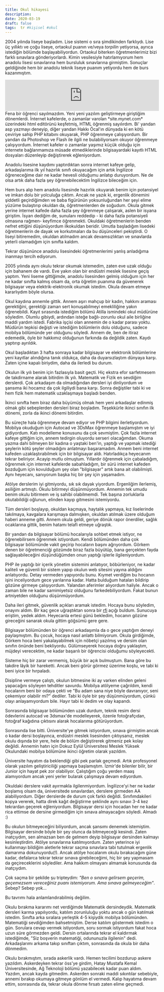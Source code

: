 ```yaml
---
title: Okul hikayesi
description:
date: 2020-03-19 
draft: false
tags:  tr #kişisel #okul
---
```



2004 yılında liseye başladım. Lise sistemi o sıra şimdikinden farklıydı. Lise üç yıllıktı ve çoğu liseye, ortaokul puanın ve/veya *torpilin* yetiyorsa, ayrıca istediğin  bölümde başlayabiliyordun. Ortaokul biterken öğretmenlerimiz bizi farklı sınavlara gönderiyorlardı. Kimin vesilesiyle hatırlamıyorum hem anadolu lisesi sınavlarına hem bursluluk sınavlarına girmiştim. Sonuçlar geldiğinde hem bir anadolu teknik liseye puanım yetiyordu hem de burs kazanmıştım. 

<iframe src="https://anchor.fm/delirehberi/embed/episodes/Okul-Hikayesi-emu7on" height="102px" style="width:100%" frameborder="0" scrolling="no"></iframe>

<!--more--> Fena bir öğrenci sayılmazdım. Yeni yeni yazılım geliştirmeye giriştiğim dönemlerdi. İnternet kafelerde, o zamanlar varolan *site.mynet.com* üzerindeki html editörünü keşfetmiş, HTML öğrenmiş sayılırdım. Bi' yandan asp yazmayı deneyip, diğer yandan Hakkı Öcal'ın dünyada ki en kötü çeviriye sahip PHP kitabını okuyarak, PHP öğrenmeye çalışıyordum. Bir yandan da Photoshop ve Flash ile ilgili ne bulabiliyorsam okuyor öğrenmeye çalışıyordum. İnternet kafeler o zamanlar yaşımız küçük olduğu için internete bağlanmamıza müsade etmediklerinde bilgisayardaki kayıtlı HTML dosyaları düzenleyip değiştirerek eğleniyordum. 

Anadolu lisesine kaydımı yaptırdıktan sonra internet kafeye gelip, arkadaşlarıma ilk yıl hazırlık sınıfı okuyacağım için artık İngilizce öğreneceğime dair ne kadar hevesli olduğumu anlatıp duruyordum. Ne de olsa artık daha fazla şey öğrenebilecektim İngilizce bileceğim için.

Hem burs alıp hem anadolu lisesinde hazırlık okuyarak benim için potansiyel ve imkan dolu bir yolculuğa çıktım. Ancak ne yazık ki, ergenlik dönemini şiddetli geçirdiğimden ve baba figürünün yoksunluğundan her şeyi elime yüzüme bulaştırıp okuldan da, öğretmenlerden de soğudum. Okula gitmek yerine internet kafede daha fazla şey öğrenmeye çalışarak, aslen bir isyana giriştim. İsyan dediğim de, sunulanı reddedip - ki daha fazla potansiyeli olmasına rağmen- keyfimce öğrenmekti. Okuldaki öğretmenlerin benden nefret ettiğini düşünüyordum ilkokuldan beridir. Umutla başladığım lisedeki öğretmenlerin de dayak ve korkutmaları da bu düşünceleri pekiştirdi. O liseyi bitiremedim, okuldan atılmadım ancak devamsızlıktan ve sınavlarda yeterli olamadığım için sınıfta kaldım.

Tekrar düşününce anadolu lisesindeki öğretmenlerimi yanlış anladığıma inanmayı tercih ediyorum.

2005 yılında aynı okulu tekrar okumak istemedim, zaten eve uzak olduğu için bahanem de vardı. Eve yakın olan bir endüstri meslek lisesine geçiş yaptım. Yeni liseme gittiğimde, anadolu lisesinden gelmiş olduğum için her ne kadar sınıfta kalmış olsam da, orta öğretim puanıma da güvenerek bilgisayar veya elektrik-elektronik okumak istedim. Okula devam etmeye kararlıydım böyle olursa.

Okul kaydına annemle gittik. Annem aşırı mahçup bir kadın, hakkını araması gerektiğini, gerektiği zaman sert konuşabilmeyi emekliliğine yakın öğrenebildi. Kayıt sırasında istediğim bölümü Atilla ismindeki okul müdürüne söyledim. Olumlu gibiydi, ardından isteğe bağlı-zorunlu okul aile birliğine maddi yardım istedi. Fabrika işçisi olan annemin de o kadar parası yoktu. Müdürün tepkisi değişti ve istediğim bölümlerin dolu olduğunu, sadece mobilya bölümünde yer olduğunu söyledi. Annem de, ben de itiraz edemedik, öyle bir hakkımız olduğunun farkında da değildik zaten. Kaydı yaptırıp ayrıldık.

Okul başladıktan 3 hafta sonraya kadar bilgisayar ve elektronik bölümlerine yeni kayıtlar alındığına tanık oldukça, daha da duyarsızlaştım dünyaya karşı. Zaten içine kapalı biriydim, daha da ilerledi bu durum.

Okulun ilk yılı benim için fazlasıyla basit geçti. Hiç ekstra efor sarfetmesem de takdirname alarak bitirdim ilk yılı. Matematik ve Fizik en sevdiğim derslerdi. Çok arkadaşım da olmadığından dersleri iyi dinliyordum ve şansıma iki hocamız da çok ilgiliydi bana karşı. Sonra değiştiler tabi ki ve hem fizik hem matematik uzaklaşmaya başladı benden. 

İkinci sınıfta hem biraz daha büyümüş olmak hem yeni arkadaşlar edinmiş olmak gibi sebeplerden dersleri biraz boşladım. Teşekkürle ikinci sınıfın ilk dönemi, zorla da ikinci dönemi bitirdim.

Bu süreçte hala öğrenmeye devam ediyor ve PHP bilgimi ilerletiyordum. Mobilya okuduğum için Autocad ve 3DsMax öğrenmeye başlamıştım ve iyi gidiyordum. Katı modelleme konusunu da çok sevmiştim. Çok fazla internet kafeye gittiğim için, annem tedirgin oluyordu serseri olacağımdan. Okuma yazma dahi bilmeyen bir kadına o yaştaki ben'in, yaptığı ve yapmak istediği şeylerin kötü şeyler olmadığını anlatmayı başaramadım. Annem beni internet kafeden uzaklaştırabilmek için bir bilgisayar aldı. Hatırladıkça heyecanım tekrar beliriyor. Acayip mutlu olmuştum. Yıllardır öğrenmek için çabaladığım, öğrenmek için internet kafelerde sabahladığım, bir sürü internet kafeden bozduğum için kovulduğum şey olan "bilgisayar" artık bana ait olabilmişti. Aynı heyecanı, sanıyorum başka hiç bir şey için yaşamadım.

Atölye derslerim iyi gitmiyordu, sık sık dayak yiyordum. Ergenliğim ilerlemiş, asiliğim artmıştı. Okulu bitirmeyi düşünmüyordum. Annemin tek umudu benim okulu bitirmem ve iş sahibi olabilmemdi. Tek başına zorluklarla okutabildiği oğlunun, elinden kayıp gitmesini istemiyordu.

Tüm dersleri boşlayıp, okuldan kaçmaya, haytalık yapmaya, kız liselerinde takılmaya, kavgalara karışmaya dalmışken, okuldan atılmak üzere olduğum haberi anneme gitti. Annem okula geldi, geriye dönük rapor önerdiler, sağlık ocaklarına gittik, benim hatamı telafi etmeye uğraştık. 

Bir yandan da bilgisayar bölümü hocalarıyla sohbet etmek istiyor, ne öğrenebilirsem öğrenmek istiyordum. Kendi bölümünden daha çok bilgisayar bölümünde vakit geçirip hocaların başını ağrıyordum. Görkem denen bir öğretmenciği gözümde biraz fazla büyütüp, bana gerçekten fayda sağlayabileceğini düşündüğümden onun yaptığı işlerle ilgileniyordum.

PHP ile yaptığı bir içerik yönetim sistemini anlatıyor, böbürleniyor, ne kadar kaliteli ve güvenli bir sistem yapıp okulun web sitesini yayına aldığını anlatıyordu. Detay vermeden yapıyordu bunu. Kıymet verdiğim bu hocanın işini inceliyordum gece yarılarına kadar. Hatta bulduğum hataları bildirip gözüne girmeye çalışıyordum. Yalandan aferimler alıyordum haliyle. Ancak o zaman bile ne kadar samimiyetsiz olduğunu farkedebiliyordum. Fakat bunun artniyetden olduğunu düşünmüyordum.

Daha ileri gitmek, güvenlik açıkları aramak istedim. Hocaya bunu söyledim, onayını aldım. Bir kaç gece uğraştıktan sonra bir [rfi](https://en.wikipedia.org/wiki/File_inclusion_vulnerability) açığı buldum.  Sunucuya eriştim, yedek aldım. Heyecanla ertesi günü bekledim, hocanın gözüne gireceğini sanarak okula gittim göğsümü gere gere.

Bilgisayar bölümünden bir öğrenci arkadaşımla da o gece yaptığım deneyi paylaşmıştım. Bu çocuk, hocaya nasıl anlattı bilmiyorum. Okula girdiğimde, Görkem hoca beni yakalayabilmek için nöbetçi yazılmış ve dersim olan sınıfın önünde beni bekliyordu. Gülümseyerek hocaya doğru yaklaştım, müjdeyi verecektim, ne kadar başarılı bir öğrencisi olduğumu söyleyecekti.

Sisteme hiç bir zarar vermemiş, büyük bir açık bulmuştum. Bana göre bu takdire lâyik bir hareketti. Ancak beni görür görmez üzerime koştu, ve tabi ki beni iyice bir hırpaladı. 

Disipline vermeye çalıştı, okulun bitmesine iki ay varken elinden geleni yapacağını söyleyen tehditler savurdu. Mobilya atölyeme çağrıldım, kendi hocalarım beni bir odaya çekti ve "Bu adam sana niye böyle davranıyor, seni çekemiyor olabilir mi?" dediler. Tabi ki öyle bir şey düşünmüyordum, çünkü olayı anlayamıyordum bile. Hayır tabi ki dedim ve olay kapandı. 

Sonrasında bilgisayar bölümünden uzak durdum, teknik resim dersi ödevlerini autocad ve 3dsmax'de modelleyerek, özenle fotoğrafçıdan, fotoğraf kağıdına çıktısını alarak hocalarıma götürüyordum.

Sonrasında lise bitti. Üniversite'ye gitmek istiyordum, sınava girmiştim ancak o kadar dersi boşlayınca, endüstri meslek lisesinden çıktıysanız, meslek okulu dışında bir yere, hele de bölüm değiştirerek gitmeniz pek kolay değildi. Annemin hatırı için Dokuz Eylül Üniversitesi Meslek Yüksek Okulundaki mobilya bölümüne ikinci öğretim olarak yazıldım.

Üniversite hayatım da beklendiği gibi pek parlak geçmedi. Artık profesyonel olarak yazılım geliştiriciliği yapmaya başlamıştım. İzmir'de bilenler bilir, bir Junior için hayat pek zor olabiliyor. Çalıştığım çoğu yerden maaş alamıyordum ancak yeni yerler bularak çalışmaya devam ediyordum.

Okuldaki derslere vakit ayırmakla ilgilenmiyordum. İngilizce'yi her ne kadar boşlamış olsam da, üniversitede sınavlardan, derslere girmeden AA alabiliyordum. Diğer derslerde de durum çok farklı değildi. Sınıfımdakileri kopya vererek, hatta direk kağıt değiştirme şeklinde aynı sınavı 3-4 kez tekrardan geçerek eğleniyordum. Bilgisayar dersi için hocadan her ne kadar rica ettimse de dersine girmediğim için sınava almayacağını söyledi. Almadı :) 

Bu okulun bitmeyeceğini biliyordum, ancak şansımı denemek istemiştim. Bilgisayar dersinde böyle bir şey olunca da bitmeyeceği kesindi. Zaten inatçıydım, sen almazsan ben de gelmem deyip bilgisayar dersinden kalmayı kesinleştirdim. Atölye sınavlarına katılmıyordum. Zaten yeterince iyi kullanmayı bildiğim aletlerle tekrar saçma sınavlara tabi tutulmak ergenlik damarıma dokunuyordu(!). Ancak atölye hocalarım okulu bırakacağım güne kadar, defalarca tekrar tekrar sınava girebileceğimi, hiç bir şey yapmasam da geçireceklerini söylediler. Ama hakkım olmayanı almamak konusunda da inatçıydım. 

Çok saçma bir şekilde şu tripteydim: *"Ben o sınava gelirsem geçerim, geçemezsem vereceğiniz puanı istemiyorum. Ama sınava gelmeyeceğim"*. Sebep? Sebep yok...

Bu tavrımı hala anlamlandırabilmiş değilim.

Okulu bırakma kararımı net verdiğimde Matematik dersindeydik. Matematik dersleri karma yapılıyordu, katılım zorunluluğu yoktu ancak o gün katılmak istedim. Sınıfta arka sıralara yerleştik 4-5 kişiydik mobilya bölümünden. Matematiği sevdiğimden bahsetmiştim. Derse katılım göstermek istedim o gün. Sorulara cevap vermek istiyordum, soru sormak istiyordum fakat hoca uzun süre görmezden geldi. Dersin ortalarında tekrar el kaldırmak istediğimde, "Siz boşverin matematiği, odununuzla ilgilenin" dedi. Arkadaşlarımı arkama takıp sınıftan çıktım, sonrasında da okula bir daha dönmedim.

Okulu bırakmıştım, sırada askerlik vardı. Hemen tecilimi bozdurup askere yazıldım. Askerdeyken tekrar öss'ye girdim, Hatay Mustafa Kemal Üniversitesinde, Ağ Teknoloji bölümü yazabilecek kadar puan aldım. Yazdım, ancak kayda gitmedim. Askerden sonraki maddi sıkıntılar sebebiyle, annemi bırakıp okumaya gitmeye gönlüm el vermedi. Kalıp hayatıma devam ettim, sonrasında da, tekrar okula dönme fırsatı zaten elime geçmedi.
 
